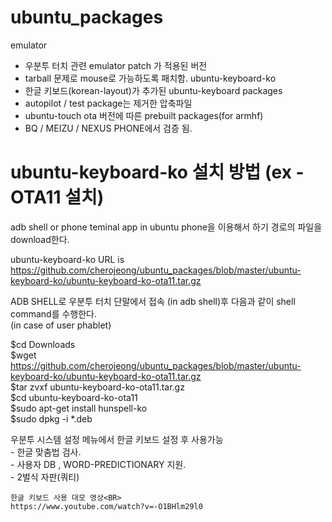 # ubuntu_packages
 emulator 
  - 우분투 터치 관련 emulator patch 가 적용된 버전
  - tarball 문제로 mouse로 가능하도록 패치함.
 ubuntu-keyboard-ko 
  - 한글 키보드(korean-layout)가 추가된 ubuntu-keyboard packages
  - autopilot / test package는 제거한 압축파일
  - ubuntu-touch ota 버전에 따른  prebuilt packages(for armhf)
  - BQ / MEIZU / NEXUS PHONE에서 검증 됨.

# ubuntu-keyboard-ko 설치 방법 (ex - OTA11 설치)
  adb shell or phone teminal app in ubuntu phone을 이용해서 하기 경로의 파일을 download한다.
  
  ubuntu-keyboard-ko URL is <BR>
   https://github.com/cherojeong/ubuntu_packages/blob/master/ubuntu-keyboard-ko/ubuntu-keyboard-ko-ota11.tar.gz
  
  
  
  ADB SHELL로 우분투 터치 단말에서 접속 (in adb shell)후 다음과 같이 shell command를 수행한다.<BR>
  (in case of user phablet)

  $cd Downloads<BR>
  $wget https://github.com/cherojeong/ubuntu_packages/blob/master/ubuntu-keyboard-ko/ubuntu-keyboard-ko-ota11.tar.gz<BR>
  $tar zvxf ubuntu-keyboard-ko-ota11.tar.gz<BR>
  $cd ubuntu-keyboard-ko-ota11<BR>
  $sudo apt-get install hunspell-ko<BR>
  $sudo dpkg -i *.deb<BR>
 
  우분투 시스템 설정 메뉴에서 한글 키보드 설정 후 사용가능<BR>
    - 한글 맞춤법 검사.<BR>
    - 사용자 DB , WORD-PREDICTIONARY 지원.<BR>
    - 2벌식 자판(쿼티)<BR>
    
    한글 키보드 사용 대모 영상<BR>
    https://www.youtube.com/watch?v=-O1BHlm29l0
    
  
  
